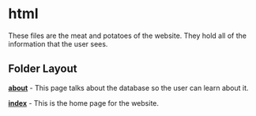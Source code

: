 # html

These files are the meat and potatoes of the website. They hold all of the information that the user sees.

## Folder Layout

[**about**](about.html) - This page talks about the database so the user can learn about it.

[**index**](index.html) - This is the home page for the website.
